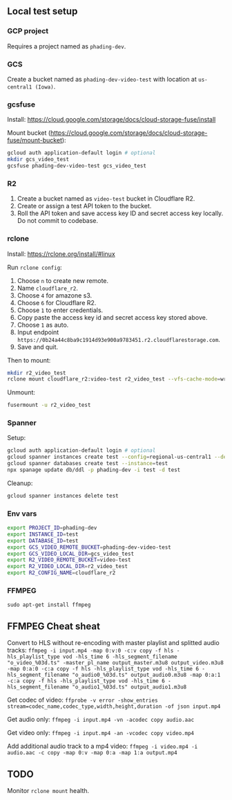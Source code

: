 ## Local test setup

### GCP project

Requires a project named as `phading-dev`.

### GCS

Create a bucket named as `phading-dev-video-test` with location at `us-central1 (Iowa)`.

### gcsfuse

Install: https://cloud.google.com/storage/docs/cloud-storage-fuse/install

Mount bucket (https://cloud.google.com/storage/docs/cloud-storage-fuse/mount-bucket):

```sh
gcloud auth application-default login # optional
mkdir gcs_video_test
gcsfuse phading-dev-video-test gcs_video_test
```

### R2

1. Create a bucket named as `video-test` bucket in Cloudflare R2.
1. Create or assign a test API token to the bucket.
1. Roll the API token and save access key ID and secret access key locally. Do not commit to codebase.

### rclone

Install: https://rclone.org/install/#linux

Run `rclone config`:
1. Choose `n` to create new remote.
1. Name `cloudflare_r2`.
1. Choose `4` for amazone s3.
1. Choose `6` for Cloudflare R2.
1. Choose `1` to enter credentials.
1. Copy paste the access key id and secret access key stored above.
1. Choose `1` as auto.
1. Input endpoint `https://0b24a44c8ba9c1914d93e900a9783451.r2.cloudflarestorage.com`.
1. Save and quit.

Then to mount:

```sh
mkdir r2_video_test
rclone mount cloudflare_r2:video-test r2_video_test --vfs-cache-mode=writes & # (It's blocking and has to be run in the background.)
```

Unmount:

```sh
fusermount -u r2_video_test
```

### Spanner

Setup:

```sh
gcloud auth application-default login # optional
gcloud spanner instances create test --config=regional-us-central1 --description="test" --edition=STANDARD --processing-units=100
gcloud spanner databases create test --instance=test
npx spanage update db/ddl -p phading-dev -i test -d test
```

Cleanup:

```sh
gcloud spanner instances delete test
```

### Env vars

```sh
export PROJECT_ID=phading-dev
export INSTANCE_ID=test
export DATABASE_ID=test
export GCS_VIDEO_REMOTE_BUCKET=phading-dev-video-test
export GCS_VIDEO_LOCAL_DIR=gcs_video_test
export R2_VIDEO_REMOTE_BUCKET=video-test
export R2_VIDEO_LOCAL_DIR=r2_video_test
export R2_CONFIG_NAME=cloudflare_r2
```

### FFMPEG

`sudo apt-get install ffmpeg`

## FFMPEG Cheat sheat

Convert to HLS without re-encoding with master playlist and splitted audio tracks: `ffmpeg -i input.mp4 -map 0:v:0 -c:v copy -f hls -hls_playlist_type vod -hls_time 6 -hls_segment_filename "o_video_%03d.ts" -master_pl_name output_master.m3u8 output_video.m3u8 -map 0:a:0 -c:a copy -f hls -hls_playlist_type vod -hls_time 6 -hls_segment_filename "o_audio0_%03d.ts" output_audio0.m3u8 -map 0:a:1 -c:a copy -f hls -hls_playlist_type vod -hls_time 6 -hls_segment_filename "o_audio1_%03d.ts" output_audio1.m3u8`

Get codec of video: `ffprobe -v error -show_entries stream=codec_name,codec_type,width,height,duration -of json input.mp4`

Get audio only: `ffmpeg -i input.mp4 -vn -acodec copy audio.aac`

Get video only: `ffmpeg -i input.mp4 -an -vcodec copy video.mp4`

Add additional audio track to a mp4 video: `ffmpeg -i video.mp4 -i audio.aac -c copy -map 0:v -map 0:a -map 1:a output.mp4`

## TODO

Monitor `rclone mount` health.
